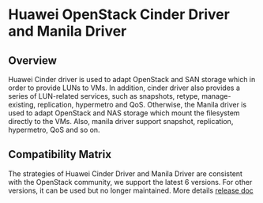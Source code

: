 # Huawei OpenStack Cinder Driver and Manila Driver
## Overview
Huawei Cinder driver is used to adapt OpenStack and SAN storage which in order to 
provide LUNs to VMs. In addition, cinder driver also provides a series of LUN-related services, 
such as snapshots, retype, manage-existing, replication, hypermetro and QoS. 
Otherwise, the Manila driver is used to adapt OpenStack and NAS storage which mount the 
filesystem directly to the VMs. Also, manila driver support snapshot, replication, hypermetro, 
QoS and so on.

## Compatibility Matrix
The strategies of Huawei Cinder Driver and Manila Driver are consistent with the OpenStack community, we support the latest 6 versions. For other versions, it can be used but no longer maintained. More details [release doc](https://github.com/Huawei/OpenStack_Driver/blob/master/RELEASE.md)
